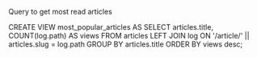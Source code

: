 Query to get most read articles

CREATE VIEW most_popular_articles AS
  SELECT articles.title, COUNT(log.path) AS views
    FROM articles LEFT JOIN log
    ON '/article/' || articles.slug = log.path
    GROUP BY articles.title
    ORDER BY views desc;